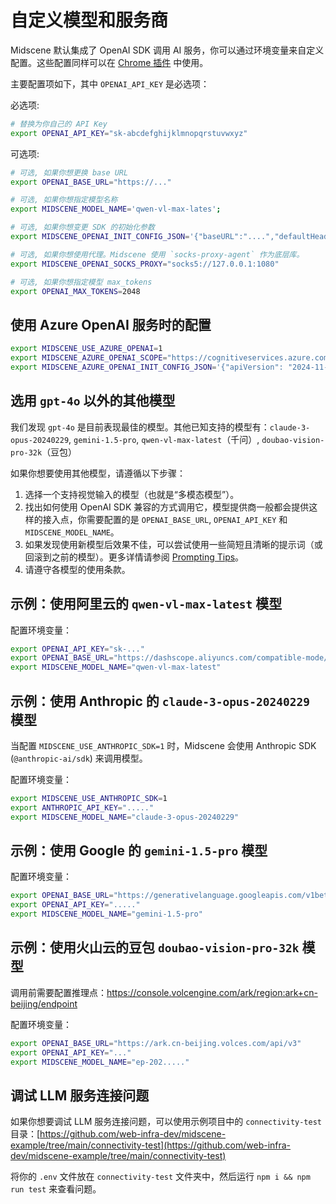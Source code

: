 # 自定义模型和服务商

Midscene 默认集成了 OpenAI SDK 调用 AI 服务，你可以通过环境变量来自定义配置。这些配置同样可以在 [Chrome 插件](./quick-experience.html) 中使用。

主要配置项如下，其中 `OPENAI_API_KEY` 是必选项：

必选项:

```bash
# 替换为你自己的 API Key
export OPENAI_API_KEY="sk-abcdefghijklmnopqrstuvwxyz"
```

可选项:

```bash
# 可选, 如果你想更换 base URL
export OPENAI_BASE_URL="https://..."

# 可选, 如果你想指定模型名称
export MIDSCENE_MODEL_NAME='qwen-vl-max-lates';

# 可选, 如果你想变更 SDK 的初始化参数
export MIDSCENE_OPENAI_INIT_CONFIG_JSON='{"baseURL":"....","defaultHeaders":{"key": "value"}}'

# 可选, 如果你想使用代理。Midscene 使用 `socks-proxy-agent` 作为底层库。
export MIDSCENE_OPENAI_SOCKS_PROXY="socks5://127.0.0.1:1080"

# 可选, 如果你想指定模型 max_tokens
export OPENAI_MAX_TOKENS=2048
```

## 使用 Azure OpenAI 服务时的配置

```bash
export MIDSCENE_USE_AZURE_OPENAI=1
export MIDSCENE_AZURE_OPENAI_SCOPE="https://cognitiveservices.azure.com/.default"
export MIDSCENE_AZURE_OPENAI_INIT_CONFIG_JSON='{"apiVersion": "2024-11-01-preview", "endpoint": "...", "deployment": "..."}'
```

## 选用 `gpt-4o` 以外的其他模型

我们发现 `gpt-4o` 是目前表现最佳的模型。其他已知支持的模型有：`claude-3-opus-20240229`, `gemini-1.5-pro`, `qwen-vl-max-latest`（千问）, `doubao-vision-pro-32k`（豆包）

如果你想要使用其他模型，请遵循以下步骤：

1. 选择一个支持视觉输入的模型（也就是“多模态模型”）。
2. 找出如何使用 OpenAI SDK 兼容的方式调用它，模型提供商一般都会提供这样的接入点，你需要配置的是 `OPENAI_BASE_URL`, `OPENAI_API_KEY` 和 `MIDSCENE_MODEL_NAME`。
3. 如果发现使用新模型后效果不佳，可以尝试使用一些简短且清晰的提示词（或回滚到之前的模型）。更多详情请参阅 [Prompting Tips](./prompting-tips.html)。
4. 请遵守各模型的使用条款。

## 示例：使用阿里云的 `qwen-vl-max-latest` 模型

配置环境变量：

```bash
export OPENAI_API_KEY="sk-..."
export OPENAI_BASE_URL="https://dashscope.aliyuncs.com/compatible-mode/v1"
export MIDSCENE_MODEL_NAME="qwen-vl-max-latest"
```

## 示例：使用 Anthropic 的 `claude-3-opus-20240229` 模型

当配置 `MIDSCENE_USE_ANTHROPIC_SDK=1` 时，Midscene 会使用 Anthropic SDK (`@anthropic-ai/sdk`) 来调用模型。

配置环境变量：

```bash
export MIDSCENE_USE_ANTHROPIC_SDK=1
export ANTHROPIC_API_KEY="....."
export MIDSCENE_MODEL_NAME="claude-3-opus-20240229"
```

## 示例：使用 Google 的 `gemini-1.5-pro` 模型

配置环境变量：

```bash
export OPENAI_BASE_URL="https://generativelanguage.googleapis.com/v1beta/openai"
export OPENAI_API_KEY="....."
export MIDSCENE_MODEL_NAME="gemini-1.5-pro"
```

## 示例：使用火山云的豆包 `doubao-vision-pro-32k` 模型

调用前需要配置推理点：https://console.volcengine.com/ark/region:ark+cn-beijing/endpoint

配置环境变量：

```bash
export OPENAI_BASE_URL="https://ark.cn-beijing.volces.com/api/v3"
export OPENAI_API_KEY="..."
export MIDSCENE_MODEL_NAME="ep-202....."
```

## 调试 LLM 服务连接问题

如果你想要调试 LLM 服务连接问题，可以使用示例项目中的 `connectivity-test` 目录：[https://github.com/web-infra-dev/midscene-example/tree/main/connectivity-test](https://github.com/web-infra-dev/midscene-example/tree/main/connectivity-test)

将你的 `.env` 文件放在 `connectivity-test` 文件夹中，然后运行 `npm i && npm run test` 来查看问题。
